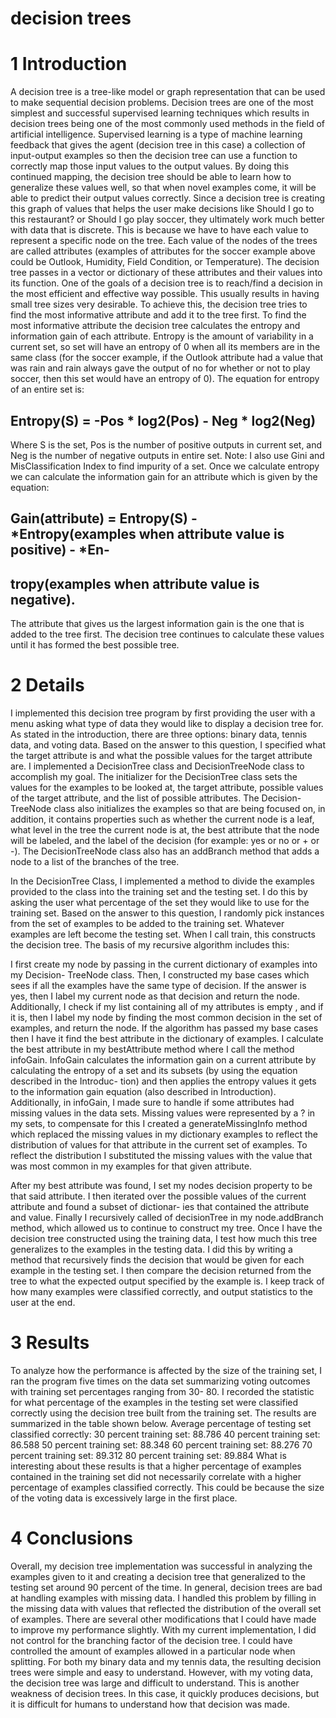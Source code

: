 # decision trees
# 1 Introduction
A decision tree is a tree-like model or graph representation that can be used to make sequential
decision problems. Decision trees are one of the most simplest and successful supervised learning
techniques which results in decision trees being one of the most commonly used methods in the
field of artificial intelligence. Supervised learning is a type of machine learning feedback that gives
the agent (decision tree in this case) a collection of input-output examples so then the decision
tree can use a function to correctly map those input values to the output values. By doing this
continued mapping, the decision tree should be able to learn how to generalize these values well,
so that when novel examples come, it will be able to predict their output values correctly. Since
a decision tree is creating this graph of values that helps the user make decisions like Should I go
to this restaurant? or Should I go play soccer, they ultimately work much better with data that is
discrete. This is because we have to have each value to represent a specific node on the tree. Each
value of the nodes of the trees are called attributes (examples of attributes for the soccer example
above could be Outlook, Humidity, Field Condition, or Temperature). The decision tree passes in
a vector or dictionary of these attributes and their values into its function. One of the goals of a
decision tree is to reach/find a decision in the most efficient and effective way possible. This usually
results in having small tree sizes very desirable. To achieve this, the decision tree tries to find the
most informative attribute and add it to the tree first. To find the most informative attribute the
decision tree calculates the entropy and information gain of each attribute. Entropy is the amount
of variability in a current set, so set will have an entropy of 0 when all its members are in the same
class (for the soccer example, if the Outlook attribute had a value that was rain and rain always
gave the output of no for whether or not to play soccer, then this set would have an entropy of 0).
The equation for entropy of an entire set is:
## Entropy(S) = -Pos * log2(Pos) - Neg * log2(Neg)
Where S is the set, Pos is the number of positive outputs in current set, and Neg is the number
of negative outputs in entire set. Note: I also use Gini and MisClassification Index to find impurity of a set. Once we calculate entropy we can calculate the information gain
for an attribute which is given by the equation:

## Gain(attribute) = Entropy(S) - *Entropy(examples when attribute value is positive) - *En-
## tropy(examples when attribute value is negative).

The attribute that gives us the largest information gain is the one that is added to the tree
first. The decision tree continues to calculate these values until it has formed the best possible tree.


# 2 Details
I implemented this decision tree program by first providing the user with a menu asking what
type of data they would like to display a decision tree for. As stated in the introduction, there are
three options: binary data, tennis data, and voting data. Based on the answer to this question, I
specified what the target attribute is and what the possible values for the target attribute are.
I implemented a DecisionTree class and DecisionTreeNode class to accomplish my goal. The
initializer for the DecisionTree class sets the values for the examples to be looked at, the target
attribute, possible values of the target attribute, and the list of possible attributes. The Decision-
TreeNode class also initializes the examples so that are being focused on, in addition, it contains
properties such as whether the current node is a leaf, what level in the tree the current node is at,
the best attribute that the node will be labeled, and the label of the decision (for example: yes or
no or + or -). The DecisionTreeNode class also has an addBranch method that adds a node to a
list of the branches of the tree.

In the DecisionTree Class, I implemented a method to divide the examples provided to the
class into the training set and the testing set. I do this by asking the user what percentage of the
set they would like to use for the training set. Based on the answer to this question, I randomly
pick instances from the set of examples to be added to the training set. Whatever examples are
left become the testing set.
When I call train, this constructs the decision tree. The basis of my recursive algorithm
includes this:

I first create my node by passing in the current dictionary of examples into my Decision-
TreeNode class. Then, I constructed my base cases which sees if all the examples have the same
type of decision. If the answer is yes, then I label my current node as that decision and return
the node. Additionally, I check if my list containing all of my attributes is empty , and if it is,
then I label my node by finding the most common decision in the set of examples, and return
the node. If the algorithm has passed my base cases then I have it find the best attribute in
the dictionary of examples. I calculate the best attribute in my bestAttribute method where
I call the method infoGain. InfoGain calculates the information gain on a current attribute by
calculating the entropy of a set and its subsets (by using the equation described in the Introduc-
tion) and then applies the entropy values it gets to the information gain equation (also described
in Introduction). Additionally, in infoGain, I made sure to handle if some attributes had missing
values in the data sets. Missing values were represented by a ? in my sets, to compensate for
this I created a generateMissingInfo method which replaced the missing values in my dictionary
examples to reflect the distribution of values for that attribute in the current set of examples. To
reflect the distribution I substituted the missing values with the value that was most common in
my examples for that given attribute.

After my best attribute was found, I set my nodes decision property to be that said attribute.
I then iterated over the possible values of the current attribute and found a subset of dictionar-
ies that contained the attribute and value. Finally I recursively called of decisionTree in my
node.addBranch method, which allowed us to continue to construct my tree.
Once I have the decision tree constructed using the training data, I test how much this tree
generalizes to the examples in the testing data. I did this by writing a method that recursively
finds the decision that would be given for each example in the testing set. I then compare the
decision returned from the tree to what the expected output specified by the example is. I keep
track of how many examples were classified correctly, and output statistics to the user at the end.


# 3 Results
To analyze how the performance is affected by the size of the training set, I ran the program five
times on the data set summarizing voting outcomes with training set percentages ranging from 30-
80. I recorded the statistic for what percentage of the examples in the testing set were classified
correctly using the decision tree built from the training set. The results are summarized in the
table shown below.
Average percentage of testing set classified correctly: 30 percent training set: 88.786 40 percent
training set: 86.588 50 percent training set: 88.348 60 percent training set: 88.276 70 percent
training set: 89.312 80 percent training set: 89.884
What is interesting about these results is that a higher percentage of examples contained in the
training set did not necessarily correlate with a higher percentage of examples classified correctly.
This could be because the size of the voting data is excessively large in the first place.

# 4 Conclusions
Overall, my decision tree implementation was successful in analyzing the examples given to it and
creating a decision tree that generalized to the testing set around 90 percent of the time. In general,
decision trees are bad at handling examples with missing data. I handled this problem by filling
in the missing data with values that reflected the distribution of the overall set of examples. There
are several other modifications that I could have made to improve my performance slightly. With
my current implementation, I did not control for the branching factor of the decision tree. I
could have controlled the amount of examples allowed in a particular node when splitting. For
both my binary data and my tennis data, the resulting decision trees were simple and easy to
understand. However, with my voting data, the decision tree was large and difficult to understand.
This is another weakness of decision trees. In this case, it quickly produces decisions, but it is
difficult for humans to understand how that decision was made.
